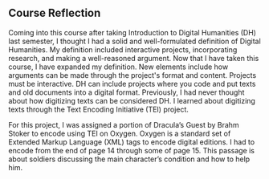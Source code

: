 ## Course Reflection
  Coming into this course after taking Introduction to Digital Humanities (DH) last semester, I thought I had a solid and well-formulated definition of Digital Humanities. My definition included interactive projects, incorporating research, and making a well-reasoned argument. Now that I have taken this course, I have expanded my definition. New elements include how arguments can be made through the project's format and content. Projects must be interactive. DH can include projects where you code and put texts and old documents into a digital format.  Previously, I had never thought about how digitizing texts can be considered DH. I learned about digitizing texts through the Text Encoding Initiative (TEI) project.

  For this project, I was assigned a portion of Dracula’s Guest by Brahm Stoker to encode using TEI on Oxygen. Oxygen is a standard set of Extended Markup Language (XML) tags to encode digital editions. I had to encode from the end of page 14 through some of page 15. This passage is about soldiers discussing the main character’s condition and how to help him. 
